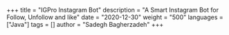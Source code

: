 +++
title = "IGPro Instagram Bot"
description = "A Smart Instagram Bot for Follow, Unfollow and like"
date = "2020-12-30"
weight = "500"
languages = ["Java"]
tags = []
author = "Sadegh Bagherzadeh"
+++

